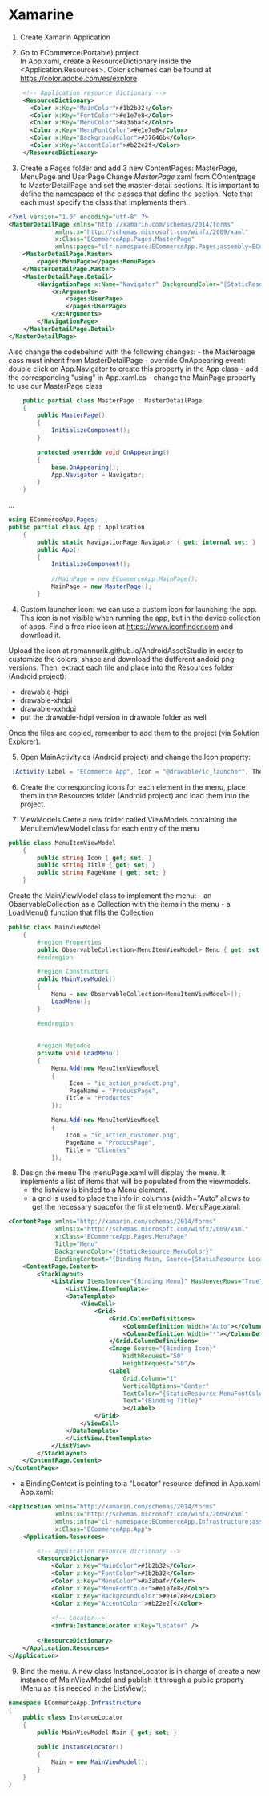 # Xamarine

1. Create Xamarin Application

2. Go to ECommerce(Portable) project.  
In App.xaml, create a ResourceDictionary inside the <Application.Resources>.  Color schemes can be found at https://color.adobe.com/es/explore
```xml
    <!-- Application resource dictionary -->
    <ResourceDictionary>
      <Color x:Key="MainColor">#1b2b32</Color>
      <Color x:Key="FontColor">#e1e7e8</Color>
      <Color x:Key="MenuColor">#a3abaf</Color>
      <Color x:Key="MenuFontColor">#e1e7e8</Color>
      <Color x:Key="BackgroundColor">#37646b</Color>
      <Color x:Key="AccentColor">#b22e2f</Color>
    </ResourceDictionary>
```

3. Create a Pages folder and add 3 new ContentPages: MasterPage, MenuPage and UserPage
Change _MasterPage_ xaml from COntentpage to MasterDetailPage and set the master-detail sections. It is important to define the namespace of the classes that define the section.  Note that each <pages> must specify the class that implements them.
```xml
<?xml version="1.0" encoding="utf-8" ?>
<MasterDetailPage xmlns="http://xamarin.com/schemas/2014/forms"
             xmlns:x="http://schemas.microsoft.com/winfx/2009/xaml"
             x:Class="ECommerceApp.Pages.MasterPage"
             xmlns:pages="clr-namespace:ECommerceApp.Pages;assembly=ECommerceApp" >
    <MasterDetailPage.Master>
        <pages:MenuPage></pages:MenuPage>
    </MasterDetailPage.Master>
    <MasterDetailPage.Detail>
        <NavigationPage x:Name="Navigator" BackgroundColor="{StaticResource MainColor}">
            <x:Arguments>
                <pages:UserPage>           
                </pages:UserPage>
            </x:Arguments>
        </NavigationPage>
    </MasterDetailPage.Detail>
</MasterDetailPage>
```
Also change the codebehind with the following changes:
    - the Masterpage cass must inherit from MasterDetailPage
    - override OnAppearing event: double click on App.Navigator to create this property in the App class
    - add the corresponding "using" in App.xaml.cs
    - change the MainPage property to use our MasterPage class
```c#
    public partial class MasterPage : MasterDetailPage
    {
        public MasterPage()
        {
            InitializeComponent();
        }

        protected override void OnAppearing()
        {
            base.OnAppearing();
            App.Navigator = Navigator;
        }
    }
```
...
```c#
using ECommerceApp.Pages;
public partial class App : Application
    {
        public static NavigationPage Navigator { get; internal set; }
        public App()
        {
            InitializeComponent();

            //MainPage = new ECommerceApp.MainPage();
            MainPage = new MasterPage();
        }
```
4. Custom launcher icon:  we can use a custom icon for launching the app. This icon is not visible when running the app, but in the device collection of apps.  Find a free nice icon at https://www.iconfinder.com and download it.

Upload the icon at romannurik.github.io/AndroidAssetStudio in order to customize the colors, shape and download the dufferent andoid png versions.  Then, extract each file and place into the Resources folder (Android project):
- drawable-hdpi
- drawable-xhdpi
- drawable-xxhdpi
- put the drawable-hdpi version in drawable folder as well

Once the files are copied, remember to add them to the project (via Solution Explorer).

5. Open MainActivity.cs (Android project) and change the Icon property:
```c#
 [Activity(Label = "ECommerce App", Icon = "@drawable/ic_launcher", Theme = "@style/MainTheme", MainLauncher = true, ConfigurationChanges = ConfigChanges.ScreenSize | ConfigChanges.Orientation)]
```

6. Create the corresponding icons for each element in the menu, place them in the Resources folder (Android project) and load them into the project.

7. ViewModels
Crete a new folder called ViewModels containing the MenuItemViewModel class for each entry of the menu
```c#
public class MenuItemViewModel
    {
        public string Icon { get; set; }
        public string Title { get; set; }
        public string PageName { get; set; }
    }
```
Create the MainViewModel class to implement the menu: 
    - an ObservableCollection as a Collection with the items in the menu
    - a LoadMenu() function that fills the Collection
```c#
public class MainViewModel
    {
        #region Properties
        public ObservableCollection<MenuItemViewModel> Menu { get; set; }
        #endregion

        #region Constructors
        public MainViewModel()
        {
            Menu = new ObservableCollection<MenuItemViewModel>();
            LoadMenu();
        }

        #endregion
        
        
        #region Metodos
        private void LoadMenu()
        {
            Menu.Add(new MenuItemViewModel
            {
                 Icon = "ic_action_product.png",
                 PageName = "ProducsPage",
                Title = "Productos"
            });

            Menu.Add(new MenuItemViewModel
            {
                Icon = "ic_action_customer.png",
                PageName = "ProducsPage",
                Title = "Clientes"
            });
```

8. Design the menu
The menuPage.xaml will display the menu.  It implements a list of items that will be populated from the viewmodels. 
    - the listview is binded to a Menu element.  
    - a grid is used to place the info in columns (width="Auto" allows to get the necessary spacefor the first element).
MenuPage.xaml:
```xml
<ContentPage xmlns="http://xamarin.com/schemas/2014/forms"
             xmlns:x="http://schemas.microsoft.com/winfx/2009/xaml"
             x:Class="ECommerceApp.Pages.MenuPage"
             Title="Menu"
             BackgroundColor="{StaticResource MenuColor}"
             BindingContext="{Binding Main, Source={StaticResource Locator}}">
    <ContentPage.Content>
        <StackLayout>
            <ListView ItemsSource="{Binding Menu}" HasUnevenRows="True">
                <ListView.ItemTemplate>
                <DataTemplate>
                    <ViewCell>
                        <Grid>
                            <Grid.ColumnDefinitions>
                                <ColumnDefinition Width="Auto"></ColumnDefinition>
                                <ColumnDefinition Width="*"></ColumnDefinition>
                            </Grid.ColumnDefinitions>
                            <Image Source="{Binding Icon}"
                                WidthRequest="50"      
                                HeightRequest="50"/>
                            <Label 
                                Grid.Column="1"
                                VerticalOptions="Center"
                                TextColor="{StaticResource MenuFontColor}"
                                Text="{Binding Title}"
                                ></Label>
                        </Grid>
                    </ViewCell>
                </DataTemplate>
                </ListView.ItemTemplate>
            </ListView>
        </StackLayout>
    </ContentPage.Content>
</ContentPage>
```
- a BindingContext is pointing to a "Locator" resource defined in App.xaml
App.xaml:
```xml
<Application xmlns="http://xamarin.com/schemas/2014/forms"
             xmlns:x="http://schemas.microsoft.com/winfx/2009/xaml"
             xmlns:infra="clr-namespace:ECommerceApp.Infrastructure;assembly=ECommerceApp"
             x:Class="ECommerceApp.App">
	<Application.Resources>

		<!-- Application resource dictionary -->
        <ResourceDictionary>
            <Color x:Key="MainColor">#1b2b32</Color>
            <Color x:Key="FontColor">#1b2b32</Color>
            <Color x:Key="MenuColor">#a3abaf</Color>
            <Color x:Key="MenuFontColor">#e1e7e8</Color>
            <Color x:Key="BackgroundColor">#e1e7e8</Color>
            <Color x:Key="AccentColor">#b22e2f</Color>
            
            <!-- Locator-->
            <infra:InstanceLocator x:Key="Locator" />
            
        </ResourceDictionary>
	</Application.Resources>
</Application>
```
9. Bind the menu.
A new class InstanceLocator is in charge of create a new instance of MainViewModel and publish it through a public property (Menu as it is needed in the ListView):
```c#
namespace ECommerceApp.Infrastructure
{
    public class InstanceLocator
    {
        public MainViewModel Main { get; set; }

        public InstanceLocator()
        {
            Main = new MainViewModel();
        }
    }
}
```
